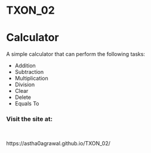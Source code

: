 # TXON_02
<h1>Calculator</h1>
<p> A simple calculator that can perform the following tasks: </p>
<ul>
<li>Addition</li>
<li>Subtraction</li>
<li>Multiplication</li>
<li>Division</li>
<li>Clear</li>
<li>Delete</li>
<li>Equals To</li>
</ul>

<h3> Visit the site at: </h3>
<br>
<p>https://astha0agrawal.github.io/TXON_02/</p>
